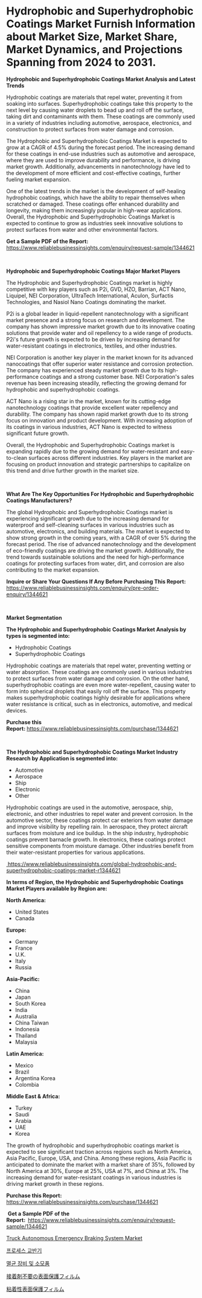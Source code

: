 <p><h1>Hydrophobic and Superhydrophobic Coatings Market Furnish Information about Market Size, Market Share, Market Dynamics, and Projections Spanning from 2024 to 2031.</h1></p><p><strong>Hydrophobic and Superhydrophobic Coatings Market Analysis and Latest Trends</strong></p>
<p><p>Hydrophobic coatings are materials that repel water, preventing it from soaking into surfaces. Superhydrophobic coatings take this property to the next level by causing water droplets to bead up and roll off the surface, taking dirt and contaminants with them. These coatings are commonly used in a variety of industries including automotive, aerospace, electronics, and construction to protect surfaces from water damage and corrosion.</p><p>The Hydrophobic and Superhydrophobic Coatings Market is expected to grow at a CAGR of 4.5% during the forecast period. The increasing demand for these coatings in end-use industries such as automotive and aerospace, where they are used to improve durability and performance, is driving market growth. Additionally, advancements in nanotechnology have led to the development of more efficient and cost-effective coatings, further fueling market expansion.</p><p>One of the latest trends in the market is the development of self-healing hydrophobic coatings, which have the ability to repair themselves when scratched or damaged. These coatings offer enhanced durability and longevity, making them increasingly popular in high-wear applications. Overall, the Hydrophobic and Superhydrophobic Coatings Market is expected to continue to grow as industries seek innovative solutions to protect surfaces from water and other environmental factors.</p></p>
<p><strong>Get a Sample PDF of the Report:&nbsp;</strong> <a href="https://www.reliablebusinessinsights.com/enquiry/request-sample/1344621">https://www.reliablebusinessinsights.com/enquiry/request-sample/1344621</a></p>
<p>&nbsp;</p>
<p><strong>Hydrophobic and Superhydrophobic Coatings Major Market Players</strong></p>
<p><p>The Hydrophobic and Superhydrophobic Coatings market is highly competitive with key players such as P2i, GVD, HZO, Barrian, ACT Nano, Liquipel, NEI Corporation, UltraTech International, Aculon, Surfactis Technologies, and Nasiol Nano Coatings dominating the market.</p><p>P2i is a global leader in liquid-repellent nanotechnology with a significant market presence and a strong focus on research and development. The company has shown impressive market growth due to its innovative coating solutions that provide water and oil repellency to a wide range of products. P2i's future growth is expected to be driven by increasing demand for water-resistant coatings in electronics, textiles, and other industries.</p><p>NEI Corporation is another key player in the market known for its advanced nanocoatings that offer superior water resistance and corrosion protection. The company has experienced steady market growth due to its high-performance coatings and a strong customer base. NEI Corporation's sales revenue has been increasing steadily, reflecting the growing demand for hydrophobic and superhydrophobic coatings.</p><p>ACT Nano is a rising star in the market, known for its cutting-edge nanotechnology coatings that provide excellent water repellency and durability. The company has shown rapid market growth due to its strong focus on innovation and product development. With increasing adoption of its coatings in various industries, ACT Nano is expected to witness significant future growth.</p><p>Overall, the Hydrophobic and Superhydrophobic Coatings market is expanding rapidly due to the growing demand for water-resistant and easy-to-clean surfaces across different industries. Key players in the market are focusing on product innovation and strategic partnerships to capitalize on this trend and drive further growth in the market size.</p></p>
<p>&nbsp;</p>
<p><strong>What Are The Key Opportunities For Hydrophobic and Superhydrophobic Coatings Manufacturers?</strong></p>
<p><p>The global Hydrophobic and Superhydrophobic Coatings market is experiencing significant growth due to the increasing demand for waterproof and self-cleaning surfaces in various industries such as automotive, electronics, and building materials. The market is expected to show strong growth in the coming years, with a CAGR of over 5% during the forecast period. The rise of advanced nanotechnology and the development of eco-friendly coatings are driving the market growth. Additionally, the trend towards sustainable solutions and the need for high-performance coatings for protecting surfaces from water, dirt, and corrosion are also contributing to the market expansion.</p></p>
<p><strong>Inquire or Share Your Questions If Any Before Purchasing This Report:</strong> <a href="https://www.reliablebusinessinsights.com/enquiry/pre-order-enquiry/1344621">https://www.reliablebusinessinsights.com/enquiry/pre-order-enquiry/1344621</a></p>
<p>&nbsp;</p>
<p><strong>Market Segmentation</strong></p>
<p><strong>The Hydrophobic and Superhydrophobic Coatings Market Analysis by types is segmented into:</strong></p>
<p><ul><li>Hydrophobic Coatings</li><li>Superhydrophobic Coatings</li></ul></p>
<p><p>Hydrophobic coatings are materials that repel water, preventing wetting or water absorption. These coatings are commonly used in various industries to protect surfaces from water damage and corrosion. On the other hand, superhydrophobic coatings are even more water-repellent, causing water to form into spherical droplets that easily roll off the surface. This property makes superhydrophobic coatings highly desirable for applications where water resistance is critical, such as in electronics, automotive, and medical devices.</p></p>
<p><strong>Purchase this Report:&nbsp;</strong><a href="https://www.reliablebusinessinsights.com/purchase/1344621">https://www.reliablebusinessinsights.com/purchase/1344621</a></p>
<p>&nbsp;</p>
<p><strong>The Hydrophobic and Superhydrophobic Coatings Market Industry Research by Application is segmented into:</strong></p>
<p><ul><li>Automotive</li><li>Aerospace</li><li>Ship</li><li>Electronic</li><li>Other</li></ul></p>
<p><p>Hydrophobic coatings are used in the automotive, aerospace, ship, electronic, and other industries to repel water and prevent corrosion. In the automotive sector, these coatings protect car exteriors from water damage and improve visibility by repelling rain. In aerospace, they protect aircraft surfaces from moisture and ice buildup. In the ship industry, hydrophobic coatings prevent barnacle growth. In electronics, these coatings protect sensitive components from moisture damage. Other industries benefit from their water-resistant properties for various applications.</p></p>
<p><a href="https://www.reliablebusinessinsights.com/global-hydrophobic-and-superhydrophobic-coatings-market-r1344621">&nbsp;https://www.reliablebusinessinsights.com/global-hydrophobic-and-superhydrophobic-coatings-market-r1344621</a></p>
<p><strong>In terms of Region, the Hydrophobic and Superhydrophobic Coatings Market Players available by Region are:</strong></p>
<p>
    <p> <strong> North America: </strong>
        <ul>
            <li>United States</li>
            <li>Canada</li>
        </ul>
        </p> 
    <p> <strong> Europe: </strong>
        <ul>
            <li>Germany</li>
            <li>France</li>
            <li>U.K.</li>
            <li>Italy</li>
            <li>Russia</li>
        </ul>
        </p> 
    <p> <strong> Asia-Pacific: </strong>
        <ul>
            <li>China</li>
            <li>Japan</li>
            <li>South Korea</li>
            <li>India</li>
            <li>Australia</li>
            <li>China Taiwan</li>
            <li>Indonesia</li>
            <li>Thailand</li>
            <li>Malaysia</li>
        </ul>
        </p> 
    <p> <strong> Latin America: </strong>
        <ul>
            <li>Mexico</li>
            <li>Brazil</li>
            <li>Argentina Korea</li>
            <li>Colombia</li>
        </ul>
        </p> 
    <p> <strong> Middle East & Africa: </strong>
        <ul>
            <li>Turkey</li>
            <li>Saudi</li>
            <li>Arabia</li>
            <li>UAE</li>
            <li>Korea</li>
        </ul>
    </p>
    </p>
<p><p>The growth of hydrophobic and superhydrophobic coatings market is expected to see significant traction across regions such as North America, Asia Pacific, Europe, USA, and China. Among these regions, Asia Pacific is anticipated to dominate the market with a market share of 35%, followed by North America at 30%, Europe at 25%, USA at 7%, and China at 3%. The increasing demand for water-resistant coatings in various industries is driving market growth in these regions.</p></p>
<p><strong>Purchase this Report: </strong><a href="https://www.reliablebusinessinsights.com/purchase/1344621">https://www.reliablebusinessinsights.com/purchase/1344621</a></p>
<p>&nbsp;<strong>Get a Sample PDF of the Report:&nbsp;&nbsp;</strong><a href="https://www.reliablebusinessinsights.com/enquiry/request-sample/1344621">https://www.reliablebusinessinsights.com/enquiry/request-sample/1344621</a></p>
<p><strong></strong></p>
<p><p><a href="https://github.com/barbarakss89/Market-Research-Report-List-1/blob/main/truck-autonomous-emergency-braking-system-market.md">Truck Autonomous Emergency Braking System Market</a></p><p><a href="https://medium.com/@carolynurton5656/%ED%94%84%EB%A1%9C%EC%84%B8%EC%8A%A4-%EB%AF%B9%EC%84%9C-%EC%8B%9C%EC%9E%A5-%EC%8B%9C%EC%9E%A5-%EC%A0%90%EC%9C%A0%EC%9C%A8-%EC%8B%9C%EC%9E%A5-%EB%8F%99%ED%96%A5-%EB%B0%8F-%EB%AF%B8%EB%9E%98-%EC%84%B1%EC%9E%A5-%ED%83%90%EC%83%89-c8512fce4f2b">프로세스 교반기</a></p><p><a href="https://medium.com/@wardpollich2022/%EC%82%B4%EA%B7%A0%EC%9E%A5%EB%B9%84-%EB%B0%8F-%EC%9A%A9%ED%92%88-%EC%8B%9C%EC%9E%A5-%EB%B3%B4%EA%B3%A0%EC%84%9C%EB%8A%94-%EC%9D%B4-%EC%8B%9C%EC%9E%A5%EC%9D%98-%EC%B5%9C%EC%8B%A0-%EB%8F%99%ED%96%A5-%EB%B0%8F-%EC%84%B1%EC%9E%A5-%EA%B8%B0%ED%9A%8C%EB%A5%BC-%EB%B3%B4%EC%97%AC%EC%A4%8D%EB%8B%88%EB%8B%A4-7f6629fae441">멸균 장비 및 소모품</a></p><p><a href="https://github.com/KenyonJohns/Market-Research-Report-List-1/blob/main/3202000100180.md">接着剤不要の表面保護フィルム</a></p><p><a href="https://github.com/CieloStamm/Market-Research-Report-List-1/blob/main/4984239100179.md">粘着性表面保護フィルム</a></p></p>